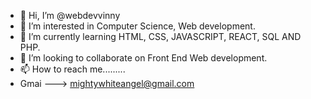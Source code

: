 - 👋 Hi, I’m @webdevvinny
- 👀 I’m interested in Computer Science, Web development.
- 🌱 I’m currently learning HTML, CSS, JAVASCRIPT, REACT, SQL AND PHP. 
- 💞️ I’m looking to collaborate on Front End Web development.
- 📫 How to reach me.........
- Gmai ---> mightywhiteangel@gmail.com

<!---
webdevvinny/webdevvinny is a ✨ special ✨ repository because its `README.md` (this file) appears on your GitHub profile.
You can click the Preview link to take a look at your changes.
--->
